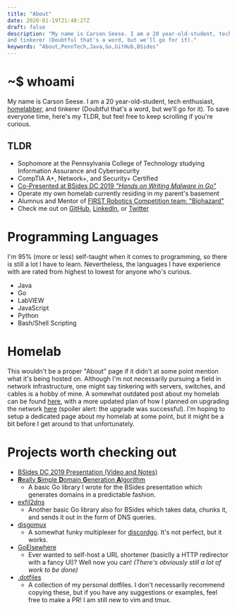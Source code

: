 ```yaml
---
title: "About"
date: 2020-01-19T21:48:27Z
draft: false
description: "My name is Carson Seese. I am a 20 year-old-student, tech enthusiast, homelabber,
and tinkerer (Doubtful that's a word, but we'll go for it)."
keywords: "About,PennTech,Java,Go,GitHub,BSides"
---
```


# ~$ whoami

My name is Carson Seese. I am a 20 year-old-student, tech enthusiast, [homelabber](https://www.reddit.com/r/homelab/wiki/introduction),
and tinkerer (Doubtful that's a word, but we'll go for it). To save everyone time, 
here's my TLDR, but feel free to keep scrolling if you're curious.

## TLDR

- Sophomore at the Pennsylvania College of Technology studying Information Assurance and Cybersecurity
- CompTIA A+, Network+, and Security+ Certified
- [Co-Presented at BSides DC 2019 _"Hands on Writing Malware in Go"_](https://gist.github.com/CS-5/c251f173e1e8ddd46c1b020427cb239b)
- Operate my own homelab currently residing in my parent's basement
- Alumnus and Mentor of [FIRST Robotics Competition team: "Biohazard"](https://biohazard4050.org)
- Check me out on [GitHub](https://github.com/CS-5), [LinkedIn](https://www.linkedin.com/in/carsonseese/), or [Twitter](https://twitter.com/carsons_5)

# Programming Languages

I'm 95% (more or less) self-taught when it comes to programming, so there is still
a lot I have to learn. Nevertheless, the languages I have experience with are rated
from highest to lowest for anyone who's curious.

- Java
- Go
- LabVIEW
- JavaScript
- Python
- Bash/Shell Scripting


# Homelab

This wouldn't be a proper "About" page if it didn't at some point mention what it's
being hosted on. Although I'm not necessarily pursuing a field in network 
infrastructure, one might say tinkering with servers, switches, and cables is a
hobby of mine. A somewhat outdated post about my homelab can be found [here](https://blog.carsonseese.com/homelab-v1-0-0/),
with a more updated plan of how I planned on upgrading the network [here](https://blog.carsonseese.com/homelab-v2-the-network-upgrade/)
(spoiler alert: the upgrade was successful). I'm hoping to setup a dedicated page
about my homelab at some point, but it might be a bit before I get around to that
unfortunately.

# Projects worth checking out

- [BSides DC 2019 Presentation (Video and Notes)](https://gist.github.com/CS-5/c251f173e1e8ddd46c1b020427cb239b)
- [**R**eally **S**imple **D**omain **G**eneration **A**lgorithm](https://github.com/CS-5/rsdga)
  - A basic Go library I wrote for the BSides presentation which generates domains in a predictable fashion.
- [exfil2dns](https://github.com/CS-5/exfil2dns)
  - Another basic Go library also for BSides which takes data, chunks it, and sends it out in the form of DNS queries.
- [disgomux](https://github.com/CS-5/disgomux)
  - A somewhat funky multiplexer for [discordgo](https://github.com/bwmarrin/discordgo). It's not perfect, but it works.
- [GoElsewhere](https://github.com/CS-5/GoElsewhere)
  - Ever wanted to self-host a URL shortener (basiclly a HTTP redirector with a fancy UI)? Well now you can! _(There's obviously still a lot of work to be done)_
- [.dotfiles](https://github.com/CS-5/.dotfiles)
  - A collection of my personal dotfiles. I don't necessarily recommend copying these, but if you have any suggestions or examples, feel free to make a PR! I am still new to vim and tmux.

<!--
## The Full Story

I started getting interested in programming right around the time Minecraft started
to gain popularity. This popularity drove me to start learning Java and tinkering
with Git and GitHub, all of which were mind blowing to me at the time.

Not much later in 2013, I joined a high school robotics team which operated as a 
club in my local 4-H chapter. This expierence really helped put my programming 
and teamwork skills to the test as I rapidly began developing my growing skillset. 
I worked my way through the ranks on my team holding positions such as lead 
programmer and media manager, until I eventually became the team captain in 2018 
(my last year on the team).

Fall of 2016 I enrolled at the Franklin County Career and Technology Center
studying Information Systems Technology. Our coursework was taught to CompTIA's
A+ and Network+ certifications, as well as Cisco's CCNA. While at the FCCTC, I
performed many service calls throughout the school and learned a lot about 
"enterprise" networking. While a student, I managed to get a sumemr job as a Jr.
System Administrator at the FCCTC where I did everything from installing Windows
on new computers to cabling installations to basic hardware and software
troubleshooting.

After spending 3 semesters studying information systems at the FCCTC, I secured
my CompTIA A+, Network+, and Security+ certifications. I then went on to attend
the Pennsylvania College of Technology's Information Assurance and Cybersecurity
program in which I am currently a sophmore.

Summer of 2019 I had the opportunity to intern at IronNet, a cybersecurity firm
specializing in defense of entire networks. While at IronNet I had a chance to 
write a basic network auditing CLI tool in Go, which really helped some basic
programming fundamentals I had missed in years prior finally click. In the process
of writing my tool, the opportunity to co-present at a security conference was
presented to me. Although hesitant, I knew I'd me missing a great opportunity if
I said no, so I went for it. During our talk at BSides DC 2019, we detailed some
of the techniques used by attackers when trying to encode, transmit, and
recieve information across a network. The process of preparing the talk was not
and insignifigant amount of work, but was extremely rewarding in the end.

So that brings us to today (and me making a reminder to update this after the
summer).
-->
